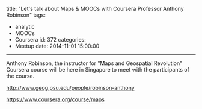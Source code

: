 title: "Let's talk about Maps & MOOCs with Coursera Professor Anthony Robinson"
tags:
  - analytic
  - MOOCs
  - Coursera
id: 372
categories:
  - Meetup
date: 2014-11-01 15:00:00
---

Anthony Robinson, the instructor for "Maps and Geospatial Revolution" Coursera course will be here in Singapore to meet with the participants of the course. 

http://www.geog.psu.edu/people/robinson-anthony

https://www.coursera.org/course/maps